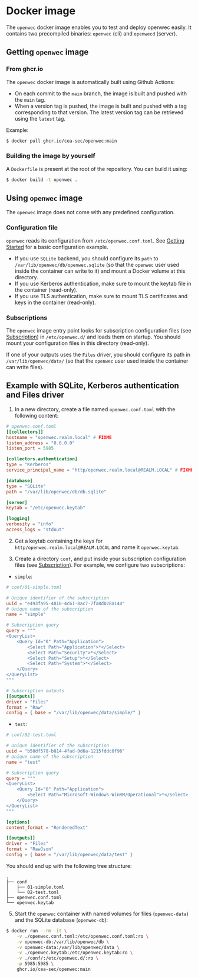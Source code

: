# Docker image

The `openwec` docker image enables you to test and deploy openwec easily. It contains two precompiled binaries: `openwec` (cli) and `openwecd` (server).

## Getting `openwec` image

### From ghcr.io

The `openwec` docker image is automatically built using Github Actions:
- On each commit to the `main` branch, the image is built and pushed with the `main` tag.
- When a version tag is pushed, the image is built and pushed with a tag corresponding to that version. The latest version tag can be retrieved using the `latest` tag.

Example:
```bash
$ docker pull ghcr.io/cea-sec/openwec:main
```

### Building the image by yourself 

A `Dockerfile` is present at the root of the repository. You can build it using:

```bash
$ docker build -t openwec .
```

## Using `openwec` image

The `openwec` image does not come with any predefined configuration.

### Configuration file

`openwec` reads its configuration from `/etc/openwec.conf.toml`. See [Getting Started](getting_started.md) for a basic configuration example.

- If you use `SQLite` backend, you should configure its `path` to `/var/lib/openwec/db/openwec.sqlite` (so that the `openwec` user used inside the container can write to it) and mount a Docker volume at this directory.
- If you use Kerberos authentication, make sure to mount the keytab file in the container (read-only).
- If you use TLS authentication, make sure to mount TLS certificates and keys in the container (read-only).

### Subscriptions

The `openwec` image entry point looks for subscription configuration files (see [Subscription](subscription.md)) in `/etc/openwec.d/` and loads them on startup. You should mount your configuration files in this directory (read-only).

If one of your outputs uses the `Files` driver, you should configure its path in `/var/lib/openwec/data/` (so that the `openwec` user used inside the container can write files).

## Example with SQLite, Kerberos authentication and Files driver

1. In a new directory, create a file named `openwec.conf.toml` with the following content:
```toml
# openwec.conf.toml
[[collectors]]
hostname = "openwec.realm.local" # FIXME
listen_address = "0.0.0.0"
listen_port = 5985

[collectors.authentication]
type = "Kerberos"
service_principal_name = "http/openwec.realm.local@REALM.LOCAL" # FIXME

[database]
type = "SQLite"
path = "/var/lib/openwec/db/db.sqlite"

[server]
keytab = "/etc/openwec.keytab"

[logging]
verbosity = "info"
access_logs = "stdout"
```

2. Get a keytab containing the keys for `http/openwec.realm.local@REALM.LOCAL` and name it `openwec.keytab`.

3. Create a directory `conf`, and put inside your subscription configuration files (see [Subscription](subscription.md)). For example, we configure two subscriptions:
- `simple`:
```toml
# conf/01-simple.toml

# Unique identifier of the subscription
uuid = "e493fa95-4810-4c61-8ac7-7fa8d028a144"
# Unique name of the subscription
name = "simple"

# Subscription query
query = """
<QueryList>
    <Query Id="0" Path="Application">
        <Select Path="Application">*</Select>
        <Select Path="Security">*</Select>
        <Select Path="Setup">*</Select>
        <Select Path="System">*</Select>
    </Query>
</QueryList>
"""

# Subscription outputs
[[outputs]]
driver = "Files"
format = "Raw"
config = { base = "/var/lib/openwec/data/simple/" }
```
- `test`:
```toml
# conf/02-test.toml

# Unique identifier of the subscription
uuid = "b50df578-b814-4fad-9d6a-1215fddc0f96"
# Unique name of the subscription
name = "test"

# Subscription query
query = """
<QueryList>
    <Query Id="0" Path="Application">
        <Select Path="Microsoft-Windows-WinRM/Operational">*</Select>
    </Query>
</QueryList>
"""

[options]
content_format = "RenderedText"

[[outputs]]
driver = "Files"
format = "RawJson"
config = { base = "/var/lib/openwec/data/test" }
```

You should end up with the following tree structure:
```
.
├── conf
│   ├── 01-simple.toml
│   └── 02-test.toml
├── openwec.conf.toml
└── openwec.keytab
```

5. Start the `openwec` container with named volumes for files (`openwec-data`) and the SQLite database (`openwec-db`):
```bash
$ docker run --rm -it \
    -v ./openwec.conf.toml:/etc/openwec.conf.toml:ro \
    -v openwec-db:/var/lib/openwec/db \
    -v openwec-data:/var/lib/openwec/data \
    -v ./openwec.keytab:/etc/openwec.keytab:ro \
    -v ./conf/:/etc/openwec.d/:ro \
    -p 5985:5985 \
    ghcr.io/cea-sec/openwec:main
```